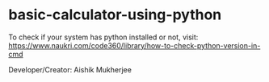 # basic-calculator-using-python

To check if your system has python installed or not, visit: https://www.naukri.com/code360/library/how-to-check-python-version-in-cmd

Developer/Creator: Aishik Mukherjee
